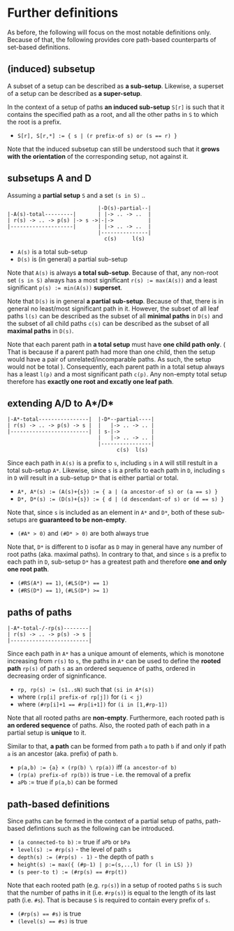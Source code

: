 
<!-- ======================================================================= -->
# Further definitions

As before, the following will focus on the most notable definitions only.
Because of that, the following provides core path-based counterparts of
set-based definitions.

<!-- ======================================================================= -->
## (induced) subsetup

A subset of a setup can be described as **a sub-setup**.
Likewise, a superset of a setup can be described as **a super-setup**.

In the context of a setup of paths **an induced sub-setup** `S[r]` is such
that it contains the specified path as a root, and all the other paths in `S`
to which the root is a prefix.

* `S[r], S[r,*] := { s | (r prefix-of s) or (s == r) }`

Note that the induced subsetup can still be understood such that it
**grows with the orientation** of the corresponding setup, not against it.

<!-- ======================================================================= -->
## subsetups A and D

Assuming a **partial setup** `S` and a set `(s in S)` ..

```
                             |-D(s)-partial--|
|-A(s)-total---------|       | |-> .. -> ..  |
| r(s) -> .. -> p(s) |-> s ->|-|->           |
|--------------------|       | |-> .. -> ..  |
                             |---------------|
                               c(s)     l(s)
```

* `A(s)` is a total sub-setup
* `D(s)` is (in general) a partial sub-setup

Note that `A(s)` is always **a total sub-setup**. Because of that, any non-root
set `(s in S)` always has a most significant `r(s) := max(A(s))` and a least
significant `p(s) := min(A(s))` **superset**.

Note that `D(s)` is in general **a partial sub-setup**. Because of that, there
is in general no least/most significant path in it. However, the subset of all
leaf paths `l(s)` can be described as the subset of all **minimal paths** in
`D(s)` and the subset of all child paths `c(s)` can be described as the subset
of all **maximal paths** in `D(s)`.

Note that each parent path in **a total setup** must have **one child path only**.
( That is because if a parent path had more than one child, then the setup would
have a pair of unrelated/incomparable paths. As such, the setup would not be
total ). Consequently, each parent path in a total setup always has a least
`l(p)` and a most significant path `c(p)`. Any non-empty total setup therefore
has **exactly one root and excatly one leaf path**.

<!-- ======================================================================= -->
## extending A/D to A*/D*

```
|-A*-total----------------|  |-D*--partial----|
| r(s) -> .. -> p(s) -> s |  |   |-> .. -> .. |
|-------------------------|  | s-|->          |
                             |   |-> .. -> .. |
                             |----------------|
                                   c(s)  l(s)
```

Since each path in `A(s)` is a prefix to `s`, including `s` in `A` will still
restult in a total sub-setup `A*`. Likewise, since `s` is a prefix to each
path in `D`, including `s` in `D` will result in a sub-setup `D*` that is
either partial or total.

* `A*, A*(s) := (A(s)+{s}) := { a | (a ancestor-of s) or (a == s) }`
* `D*, D*(s) := (D(s)+{s}) := { d | (d descendant-of s) or (d == s) }`

Note that, since `s` is included as an element in `A*` and `D*`, both of these
sub-setups are **guaranteed to be non-empty**.

* `(#A* > 0)` and `(#D* > 0)` are both always true

Note that, `D*` is different to `D` isofar as `D` may in general have any
number of root paths (aka. maximal paths). In contrary to that, and since
`s` is a prefix to each path in `D`, sub-setup `D*` has a greatest
path and therefore **one and only one root path**.

* `(#RS(A*) == 1)`, `(#LS(D*) == 1)`
* `(#RS(D*) == 1)`, `(#LS(D*) >= 1)`

<!-- ======================================================================= -->
## paths of paths

```
|-A*-total-/-rp(s)--------|
| r(s) -> .. -> p(s) -> s |
|-------------------------|
```

Since each path in `A*` has a unique amount of elements, which is monotone
increasing from `r(s)` to `s`, the paths in `A*` can be used to define the
**rooted path** `rp(s)` of path `s` as an ordered sequence of paths, ordered
in decreasing order of signinficance.

* `rp, rp(s) := (s1..sN)` such that `(si in A*(s))`
* where `(rp[i] prefix-of rp[j])` for `(i < j)`
* where `(#rp[i]+1 == #rp[i+1])` for `(i in [1,#rp-1])`

Note that all rooted paths are **non-empty**. Furthermore, each rooted path
is **an ordered sequence** of paths. Also, the rooted path of each path in
a partial setup is **unique** to it.

Similar to that, **a path** can be formed from path `a` to path `b`
if and only if path `a` is an ancestor (aka. prefix) of path `b`.

* `p(a,b) := {a} × (rp(b) \ rp(a))` iff `(a ancestor-of b)`
* `(rp(a) prefix-of rp(b))` is true - i.e. the removal of a prefix
* `aPb` := true if `p(a,b)` can be formed

<!-- ======================================================================= -->
## path-based definitions

Since paths can be formed in the context of a partial setup of paths,
path-based defintions such as the following can be introduced.

* `(a connected-to b)` := true if `aPb` or `bPa`
* `level(s) := #rp(s)` - the level of path `s`
* `depth(s) := (#rp(s) - 1)` - the depth of path `s`
* `height(s) := max({ (#p-1) | p:=(s,..,l) for (l in LS) })`
* `(s peer-to t) := (#rp(s) == #rp(t))`

Note that each rooted path (e.g. `rp(s)`) in a setup of rooted paths `S` is
such that the number of paths in it (i.e. `#rp(s)`) is equal to the length of
its last path (i.e. `#s`). That is because `S` is required to contain every
prefix of `s`.

* `(#rp(s) == #s)` is true
* `(level(s) == #s)` is true
